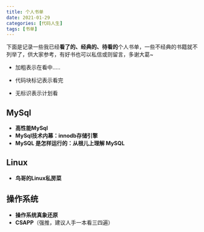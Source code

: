 ```yaml
---
title: 个人书单
date: 2021-01-29
categories: [代码人生]
tags: [书单]
---
```


下面是记录一些我已经**看了的、经典的、待看的**个人书单，一些不经典的书籍就不列举了，供大家参考，有好书也可以私信或则留言，多谢大葛~

- 加粗表示在看中.....

- 代码块标记表示看完

- 无标识表示计划看

## MySql

- **高性能MySql**
- **MySql技术内幕：innodb存储引擎**
- **MySQL 是怎样运行的：从根儿上理解 MySQL**

## Linux

- **鸟哥的Linux私房菜**

## 操作系统

- **操作系统真象还原**
- **CSAPP**（强推，建议人手一本看三四遍）

